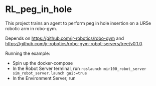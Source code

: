 # RL_peg_in_hole

This project trains an agent to perform peg in hole insertion on a UR5e robotic arm in robo-gym.

Depends on https://github.com/jr-robotics/robo-gym and https://github.com/jr-robotics/robo-gym-robot-servers/tree/v0.1.0.

Running the example:
- Spin up the docker-compose
- In the Robot Server terminal, run `roslaunch mir100_robot_server sim_robot_server.launch gui:=true`
- In the Environment Server, run 